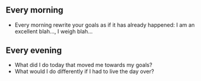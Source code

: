 #

## Every morning ##

- Every morning rewrite your goals as if it has already happened: I am an excellent blah..., I weigh blah...

## Every evening ##

- What did I do today that moved me towards my goals?
- What would I do differently if I had to live the day over?
